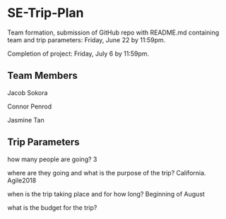 # SE-Trip-Plan

Team formation, submission of GitHub repo with README.md containing team and trip parameters: Friday, June 22 by 11:59pm.

Completion of project: Friday, July 6 by 11:59pm.

## Team Members

Jacob Sokora

Connor Penrod

Jasmine Tan

## Trip Parameters
how many people are going? 3

where are they going and what is the purpose of the trip? California. Agile2018

when is the trip taking place and for how long? Beginning of August

what is the budget for the trip?
